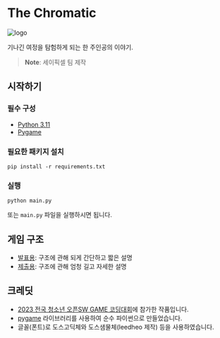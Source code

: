 # The Chromatic
![logo](https://i.imgur.com/gmtxAGp.png)

기나긴 여정을 탐험하게 되는 한 주인공의 이야기.
 > **Note**: 세이픽셀 팀 제작

## 시작하기
### 필수 구성
- [Python 3.11](https://www.python.org/downloads/release/python-3114/)
- [Pygame](https://github.com/pygame/pygame)

### 필요한 패키지 설치
```
pip install -r requirements.txt
```

### 실행
```
python main.py
```
또는 `main.py` 파일을 실행하시면 됩니다.

## 게임 구조
- [발표용](./docs/presentation/README.md): 구조에 관해 되게 간단하고 짧은 설명
- [제출용](./docs/submission/README.md): 구조에 관해 엄청 길고 자세한 설명

## 크레딧
- [2023 전국 청소년 오픈SW GAME 코딩대회](https://histarter0829.wixsite.com/2nd-hygamejam)에 참가한 작품입니다.
- [pygame](https://github.com/pygame/pygame) 라이브러리를 사용하여 순수 파이썬으로 만들었습니다.
- 글꼴(폰트)로 도스고딕체와 도스샘물체(leedheo 제작) 등을 사용하였습니다.